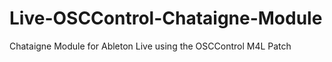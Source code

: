 # Live-OSCControl-Chataigne-Module
Chataigne Module for Ableton Live using the OSCControl M4L Patch
